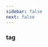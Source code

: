 ```yaml
---
sidebar: false
next: false
---
```

<BlogInfo/>

### tag
<TagList />

<ActionBox />
        
<style>#top-box {margin-top:0.5rem!important;}</style>